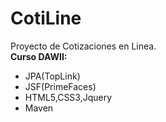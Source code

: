 CotiLine
========
Proyecto de Cotizaciones en Linea.<br>
<b>Curso DAWII:</b>
<br>
<ul>
<li>JPA(TopLink)</li>
<li>JSF(PrimeFaces)</li>
<li>HTML5,CSS3,Jquery</li>
<li>Maven</li> 
</ul>

